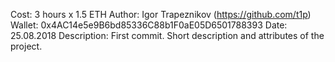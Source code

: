 Cost: 3 hours х 1.5 ETH
Author: Igor Trapeznikov (https://github.com/t1p)
Wallet: 0x4AC14e5e9B6bd85336C88b1F0aE05D6501788393
Date: 25.08.2018
Description: First commit. Short description and attributes of the project.
